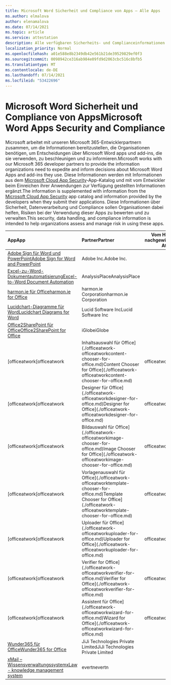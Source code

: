 ```yaml
---
title: Microsoft Word Sicherheit und Compliance von Apps – Alle Apps
ms.author: elmalova
author: elenamalova
ms.date: 07/14/2021
ms.topic: article
ms.service: attestation
description: Alle verfügbaren Sicherheits- und Complianceinformationen für alle Microsoft Word Apps.
localization_priority: Normal
ms.openlocfilehash: a01e588e8b2349db42e561b21de39529829ef0f3
ms.sourcegitcommit: 0098942ce316ab984e09fd9d2063cbc516c8bfb5
ms.translationtype: MT
ms.contentlocale: de-DE
ms.lasthandoff: 07/14/2021
ms.locfileid: "53422696"
---
```

# <a name="microsoft-word-apps-security-and-compliance"></a><span data-ttu-id="d4c8c-103">Microsoft Word Sicherheit und Compliance von Apps</span><span class="sxs-lookup"><span data-stu-id="d4c8c-103">Microsoft Word Apps Security and Compliance</span></span>

<span data-ttu-id="d4c8c-104">Microsoft arbeitet mit unseren Microsoft 365-Entwicklerpartnern zusammen, um die Informationen bereitzustellen, die Organisationen benötigen, um Entscheidungen über Microsoft Word apps und add-ins, die sie verwenden, zu beschleunigen und zu informieren.</span><span class="sxs-lookup"><span data-stu-id="d4c8c-104">Microsoft works with our Microsoft 365 developer partners to provide the information organizations need to expedite and inform decisions about Microsoft Word Apps and add-ins they use.</span></span> <span data-ttu-id="d4c8c-105">Diese Informationen werden mit Informationen aus dem [Microsoft Cloud App Security](https://www.microsoft.com/en-us/enterprise-mobility-security/cloud-app-security)-App-Katalog und mit vom Entwickler beim Einreichen ihrer Anwendungen zur Verfügung gestellten Informationen ergänzt.</span><span class="sxs-lookup"><span data-stu-id="d4c8c-105">The information is supplemented with information from the [Microsoft Cloud App Security](https://www.microsoft.com/en-us/enterprise-mobility-security/cloud-app-security) app catalog and information provided by the developers when they submit their applications.</span></span> <span data-ttu-id="d4c8c-106">Diese Informationen über Sicherheit, Datenverarbeitung und Compliance sollen Organisationen dabei helfen, Risiken bei der Verwendung dieser Apps zu bewerten und zu verwalten.</span><span class="sxs-lookup"><span data-stu-id="d4c8c-106">This security, data handling, and compliance information is intended to help organizations assess and manage risk in using these apps.</span></span>

| <span data-ttu-id="d4c8c-107">**App**</span><span class="sxs-lookup"><span data-stu-id="d4c8c-107">**App**</span></span> | <span data-ttu-id="d4c8c-108">**Partner**</span><span class="sxs-lookup"><span data-stu-id="d4c8c-108">**Partner**</span></span> | <span data-ttu-id="d4c8c-109">**Vom Herausgeber nachgewiesen**</span><span class="sxs-lookup"><span data-stu-id="d4c8c-109">**Publisher Attested**</span></span> | <span data-ttu-id="d4c8c-110">**Zertifiziert**</span><span class="sxs-lookup"><span data-stu-id="d4c8c-110">**Certified**</span></span> |
|:--------|:------------|:----------------------:|:-------------:|
| [<span data-ttu-id="d4c8c-111">Adobe Sign für Word und PowerPoint</span><span class="sxs-lookup"><span data-stu-id="d4c8c-111">Adobe Sign for Word and PowerPoint</span></span>](./adobe-inc-sign-for-word-and-powerpoint.md) | <span data-ttu-id="d4c8c-112">Adobe Inc.</span><span class="sxs-lookup"><span data-stu-id="d4c8c-112">Adobe Inc.</span></span> | <span data-ttu-id="d4c8c-113">**✓**</span><span class="sxs-lookup"><span data-stu-id="d4c8c-113">**✓**</span></span> | <img alt="Certified application badge" src="../media/certified-badge.png" height="25" width="25" /> |
| [<span data-ttu-id="d4c8c-114">Excel-zu-Word-Dokumentautomatisierung</span><span class="sxs-lookup"><span data-stu-id="d4c8c-114">Excel-to-Word Document Automation</span></span>](./analysisplace-excel-to-word-document-automation.md) | <span data-ttu-id="d4c8c-115">AnalysisPlace</span><span class="sxs-lookup"><span data-stu-id="d4c8c-115">AnalysisPlace</span></span> | <span data-ttu-id="d4c8c-116">**✓**</span><span class="sxs-lookup"><span data-stu-id="d4c8c-116">**✓**</span></span> |  |
| [<span data-ttu-id="d4c8c-117">harmon.ie für Office</span><span class="sxs-lookup"><span data-stu-id="d4c8c-117">harmon.ie for Office</span></span>](./harmonie-corporation-for-office.md) | <span data-ttu-id="d4c8c-118">harmon.ie Corporation</span><span class="sxs-lookup"><span data-stu-id="d4c8c-118">harmon.ie Corporation</span></span> | <span data-ttu-id="d4c8c-119">**✓**</span><span class="sxs-lookup"><span data-stu-id="d4c8c-119">**✓**</span></span> |  |
| [<span data-ttu-id="d4c8c-120">Lucidchart-Diagramme für Word</span><span class="sxs-lookup"><span data-stu-id="d4c8c-120">Lucidchart Diagrams for Word</span></span>](./lucid-software-inc-lucidchart-diagrams-for-word.md) | <span data-ttu-id="d4c8c-121">Lucid Software Inc</span><span class="sxs-lookup"><span data-stu-id="d4c8c-121">Lucid Software Inc</span></span> | <span data-ttu-id="d4c8c-122">**✓**</span><span class="sxs-lookup"><span data-stu-id="d4c8c-122">**✓**</span></span> |  |
| [<span data-ttu-id="d4c8c-123">Office2SharePoint für Office</span><span class="sxs-lookup"><span data-stu-id="d4c8c-123">Office2SharePoint for Office</span></span>](./iglobe-office2sharepoint-for-office.md) | <span data-ttu-id="d4c8c-124">iGlobe</span><span class="sxs-lookup"><span data-stu-id="d4c8c-124">iGlobe</span></span> | <span data-ttu-id="d4c8c-125">**✓**</span><span class="sxs-lookup"><span data-stu-id="d4c8c-125">**✓**</span></span> | <img alt="Certified application badge" src="../media/certified-badge.png" height="25" width="25" /> |
| <span data-ttu-id="d4c8c-126">[officeatwork</span><span class="sxs-lookup"><span data-stu-id="d4c8c-126">[officeatwork</span></span> | <span data-ttu-id="d4c8c-127">Inhaltsauswahl für Office](./officeatwork-officeatworkcontent-chooser-for-office.md)</span><span class="sxs-lookup"><span data-stu-id="d4c8c-127">Content Chooser for Office](./officeatwork-officeatworkcontent-chooser-for-office.md)</span></span> | <span data-ttu-id="d4c8c-128">officeatwork</span><span class="sxs-lookup"><span data-stu-id="d4c8c-128">officeatwork</span></span> | <span data-ttu-id="d4c8c-129">**✓**</span><span class="sxs-lookup"><span data-stu-id="d4c8c-129">**✓**</span></span> | <img alt="Certified application badge" src="../media/certified-badge.png" height="25" width="25" /> |
| <span data-ttu-id="d4c8c-130">[officeatwork</span><span class="sxs-lookup"><span data-stu-id="d4c8c-130">[officeatwork</span></span> | <span data-ttu-id="d4c8c-131">Designer für Office](./officeatwork-officeatworkdesigner-for-office.md)</span><span class="sxs-lookup"><span data-stu-id="d4c8c-131">Designer for Office](./officeatwork-officeatworkdesigner-for-office.md)</span></span> | <span data-ttu-id="d4c8c-132">officeatwork</span><span class="sxs-lookup"><span data-stu-id="d4c8c-132">officeatwork</span></span> | <span data-ttu-id="d4c8c-133">**✓**</span><span class="sxs-lookup"><span data-stu-id="d4c8c-133">**✓**</span></span> | <img alt="Certified application badge" src="../media/certified-badge.png" height="25" width="25" /> |
| <span data-ttu-id="d4c8c-134">[officeatwork</span><span class="sxs-lookup"><span data-stu-id="d4c8c-134">[officeatwork</span></span> | <span data-ttu-id="d4c8c-135">Bildauswahl für Office](./officeatwork-officeatworkimage-chooser-for-office.md)</span><span class="sxs-lookup"><span data-stu-id="d4c8c-135">Image Chooser for Office](./officeatwork-officeatworkimage-chooser-for-office.md)</span></span> | <span data-ttu-id="d4c8c-136">officeatwork</span><span class="sxs-lookup"><span data-stu-id="d4c8c-136">officeatwork</span></span> | <span data-ttu-id="d4c8c-137">**✓**</span><span class="sxs-lookup"><span data-stu-id="d4c8c-137">**✓**</span></span> |  |
| <span data-ttu-id="d4c8c-138">[officeatwork</span><span class="sxs-lookup"><span data-stu-id="d4c8c-138">[officeatwork</span></span> | <span data-ttu-id="d4c8c-139">Vorlagenauswahl für Office](./officeatwork-officeatworktemplate-chooser-for-office.md)</span><span class="sxs-lookup"><span data-stu-id="d4c8c-139">Template Chooser for Office](./officeatwork-officeatworktemplate-chooser-for-office.md)</span></span> | <span data-ttu-id="d4c8c-140">officeatwork</span><span class="sxs-lookup"><span data-stu-id="d4c8c-140">officeatwork</span></span> | <span data-ttu-id="d4c8c-141">**✓**</span><span class="sxs-lookup"><span data-stu-id="d4c8c-141">**✓**</span></span> | <img alt="Certified application badge" src="../media/certified-badge.png" height="25" width="25" /> |
| <span data-ttu-id="d4c8c-142">[officeatwork</span><span class="sxs-lookup"><span data-stu-id="d4c8c-142">[officeatwork</span></span> | <span data-ttu-id="d4c8c-143">Uploader für Office](./officeatwork-officeatworkuploader-for-office.md)</span><span class="sxs-lookup"><span data-stu-id="d4c8c-143">Uploader for Office](./officeatwork-officeatworkuploader-for-office.md)</span></span> | <span data-ttu-id="d4c8c-144">officeatwork</span><span class="sxs-lookup"><span data-stu-id="d4c8c-144">officeatwork</span></span> | <span data-ttu-id="d4c8c-145">**✓**</span><span class="sxs-lookup"><span data-stu-id="d4c8c-145">**✓**</span></span> | <img alt="Certified application badge" src="../media/certified-badge.png" height="25" width="25" /> |
| <span data-ttu-id="d4c8c-146">[officeatwork</span><span class="sxs-lookup"><span data-stu-id="d4c8c-146">[officeatwork</span></span> | <span data-ttu-id="d4c8c-147">Verifier for Office](./officeatwork-officeatworkverifier-for-office.md)</span><span class="sxs-lookup"><span data-stu-id="d4c8c-147">Verifier for Office](./officeatwork-officeatworkverifier-for-office.md)</span></span> | <span data-ttu-id="d4c8c-148">officeatwork</span><span class="sxs-lookup"><span data-stu-id="d4c8c-148">officeatwork</span></span> | <span data-ttu-id="d4c8c-149">**✓**</span><span class="sxs-lookup"><span data-stu-id="d4c8c-149">**✓**</span></span> | <img alt="Certified application badge" src="../media/certified-badge.png" height="25" width="25" /> |
| <span data-ttu-id="d4c8c-150">[officeatwork</span><span class="sxs-lookup"><span data-stu-id="d4c8c-150">[officeatwork</span></span> | <span data-ttu-id="d4c8c-151">Assistent für Office](./officeatwork-officeatworkwizard-for-office.md)</span><span class="sxs-lookup"><span data-stu-id="d4c8c-151">Wizard for Office](./officeatwork-officeatworkwizard-for-office.md)</span></span> | <span data-ttu-id="d4c8c-152">officeatwork</span><span class="sxs-lookup"><span data-stu-id="d4c8c-152">officeatwork</span></span> | <span data-ttu-id="d4c8c-153">**✓**</span><span class="sxs-lookup"><span data-stu-id="d4c8c-153">**✓**</span></span> | <img alt="Certified application badge" src="../media/certified-badge.png" height="25" width="25" /> |
| [<span data-ttu-id="d4c8c-154">Wunder365 für Office</span><span class="sxs-lookup"><span data-stu-id="d4c8c-154">Wunder365 for Office</span></span>](./jiji-technologies-private-limited-wunder365-for-office.md) | <span data-ttu-id="d4c8c-155">JiJi Technologies Private Limited</span><span class="sxs-lookup"><span data-stu-id="d4c8c-155">JiJi Technologies Private Limited</span></span> | <span data-ttu-id="d4c8c-156">**✓**</span><span class="sxs-lookup"><span data-stu-id="d4c8c-156">**✓**</span></span> |  |
| [<span data-ttu-id="d4c8c-157">xMail – Wissensverwaltungssystem</span><span class="sxs-lookup"><span data-stu-id="d4c8c-157">xLaw - knowledge management system</span></span>](./evertn-xlaw-knowledge-management-system.md) | <span data-ttu-id="d4c8c-158">evertn</span><span class="sxs-lookup"><span data-stu-id="d4c8c-158">evertn</span></span> | <span data-ttu-id="d4c8c-159">**✓**</span><span class="sxs-lookup"><span data-stu-id="d4c8c-159">**✓**</span></span> |  |
